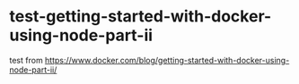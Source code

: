 # test-getting-started-with-docker-using-node-part-ii
test from https://www.docker.com/blog/getting-started-with-docker-using-node-part-ii/
